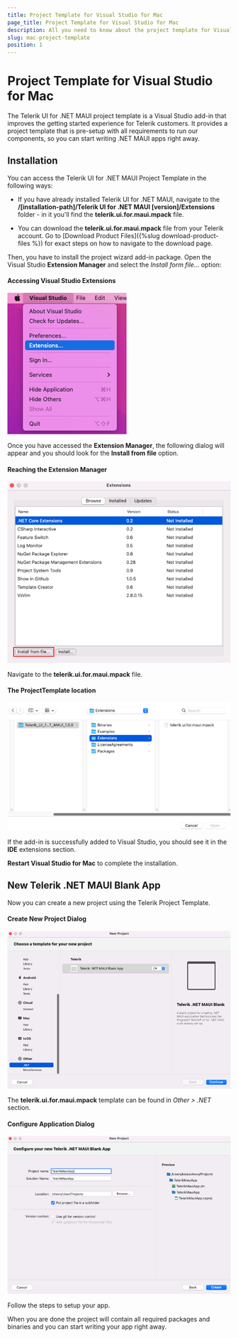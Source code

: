 ```yaml
---
title: Project Template for Visual Studio for Mac
page_title: Project Template for Visual Studio for Mac
description: All you need to know about the project template for Visual Studio on Mac. Find all you need to know in .NET MAUI installation documentation.
slug: mac-project-template
position: 1
---
```


# Project Template for Visual Studio for Mac

The Telerik UI for .NET MAUI project template is a Visual Studio add-in that improves the getting started experience for Telerik customers. It provides a project template that is pre-setup with all requirements to run our components, so you can start writing .NET MAUI apps right away.

## Installation

You can access the Telerik UI for .NET MAUI Project Template in the following ways:

* If you have already installed Telerik UI for .NET MAUI, navigate to the **/[installation-path]/Telerik UI for .NET MAUI [version]/Extensions** folder - in it you'll find the **telerik.ui.for.maui.mpack** file.

* You can download the **telerik.ui.for.maui.mpack** file from your Telerik account. Go to [Download Product Files]({%slug download-product-files %}) for exact steps on how to navigate to the download page.

Then, you have to install the project wizard add-in package. Open the Visual Studio **Extension Manager** and select the *Install form file...* option:

#### Accessing Visual Studio Extensions

![Visual Studio Extensions](images/visualstudio-extensions.png)

Once you have accessed the **Extension Manager**, the following dialog will appear and you should look for the **Install from file** option.

#### Reaching the Extension Manager

![Visual Studio Extensions](images/visualstudio-extensionsmanager.png)

Navigate to the **telerik.ui.for.maui.mpack** file. 

#### The ProjectTemplate location

![Visual Studio Extensions](images/installextensionpackage.png)

If the add-in is successfully added to Visual Studio, you should see it in the **IDE** extensions section.

**Restart Visual Studio for Mac** to complete the installation.

## New Telerik .NET MAUI Blank App

Now you can create a new project using the Telerik Project Template.

#### Create New Project Dialog

![Visual Studio Create new project](images/vs-createnewproject.png)

The **telerik.ui.for.maui.mpack** template can be found in *Other > .NET* section.

#### Configure Application Dialog

![Visual Studio Configure Project](images/vs-configureproject.png)

Follow the steps to setup your app.

When you are done the project will contain all required packages and binaries and you can start writing your app right away.

